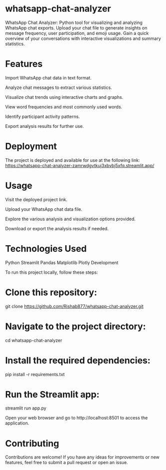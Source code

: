 # whatsapp-chat-analyzer
WhatsApp Chat Analyzer: Python tool for visualizing and analyzing WhatsApp chat exports. Upload your chat file to generate insights on message frequency, user participation, and emoji usage. Gain a quick overview of your conversations with interactive visualizations and summary statistics.

 # Features
Import WhatsApp chat data in text format.

Analyze chat messages to extract various statistics.

Visualize chat trends using interactive charts and graphs.

View word frequencies and most commonly used words.

Identify participant activity patterns.

Export analysis results for further use.

# Deployment

The project is deployed and available for use at the following link: https://whatsapp-chat-analyzer-zamrwdgvtkuj3xbvbj5xfq.streamlit.app/

# Usage
Visit the deployed project link.

Upload your WhatsApp chat data file.

Explore the various analysis and visualization options provided.

Download or export the analysis results if needed.

# Technologies Used

Python
Streamlit
Pandas
Matplotlib
Plotly
Development

To run this project locally, follow these steps:

# Clone this repository:
git clone https://github.com/Rishab877/whatsapp-chat-analyzer.git

# Navigate to the project directory:

cd whatsapp-chat-analyzer

# Install the required dependencies:

pip install -r requirements.txt

# Run the Streamlit app:

streamlit run app.py

Open your web browser and go to http://localhost:8501 to access the application.

# Contributing
Contributions are welcome! If you have any ideas for improvements or new features, feel free to submit a pull request or open an issue.

